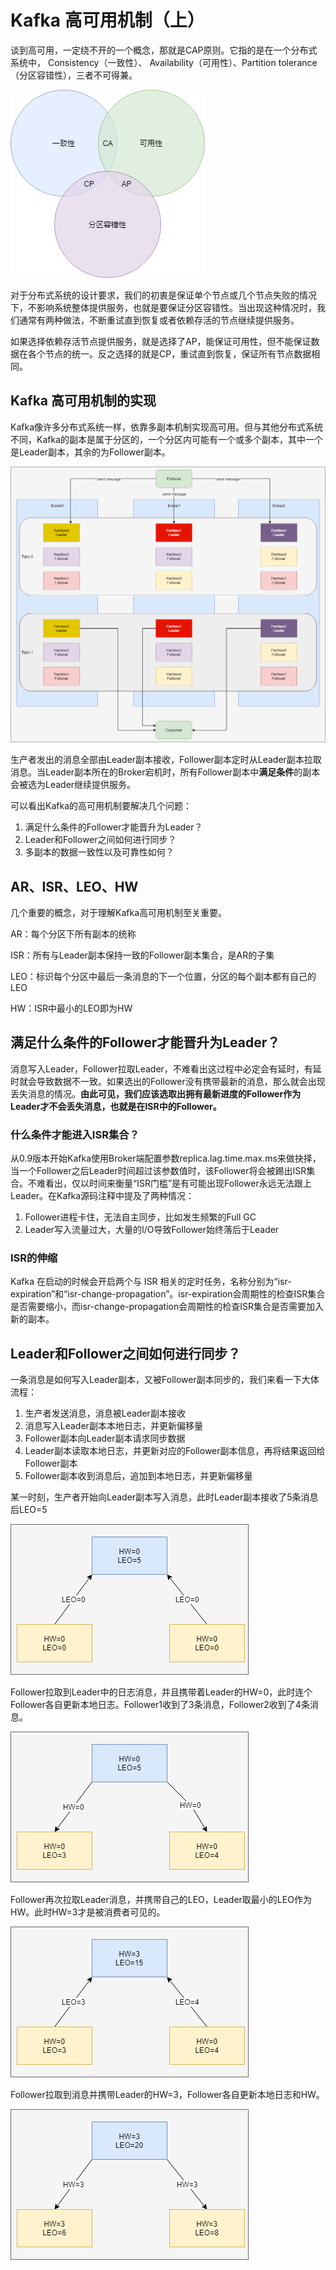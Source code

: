 # Kafka 高可用机制（上）
谈到高可用，一定绕不开的一个概念，那就是CAP原则。它指的是在一个分布式系统中， Consistency（一致性）、 Availability（可用性）、Partition tolerance（分区容错性），三者不可得兼。

![](../../img/Kafka-HA-01.png)

对于分布式系统的设计要求，我们的初衷是保证单个节点或几个节点失败的情况下，不影响系统整体提供服务，也就是要保证分区容错性。当出现这种情况时，我们通常有两种做法，不断重试直到恢复或者依赖存活的节点继续提供服务。

如果选择依赖存活节点提供服务，就是选择了AP，能保证可用性，但不能保证数据在各个节点的统一。反之选择的就是CP，重试直到恢复，保证所有节点数据相同。

## Kafka 高可用机制的实现
Kafka像许多分布式系统一样，依靠多副本机制实现高可用。但与其他分布式系统不同，Kafka的副本是属于分区的，一个分区内可能有一个或多个副本，其中一个是Leader副本，其余的为Follower副本。

![](../../img/kafka-system.png)

生产者发出的消息全部由Leader副本接收，Follower副本定时从Leader副本拉取消息。当Leader副本所在的Broker宕机时，所有Follower副本中**满足条件**的副本会被选为Leader继续提供服务。

可以看出Kafka的高可用机制要解决几个问题：

1. 满足什么条件的Follower才能晋升为Leader？
2. Leader和Follower之间如何进行同步？
3. 多副本的数据一致性以及可靠性如何？

## AR、ISR、LEO、HW
几个重要的概念，对于理解Kafka高可用机制至关重要。

AR：每个分区下所有副本的统称

ISR：所有与Leader副本保持一致的Follower副本集合，是AR的子集

LEO：标识每个分区中最后一条消息的下一个位置，分区的每个副本都有自己的LEO

HW：ISR中最小的LEO即为HW

## 满足什么条件的Follower才能晋升为Leader？
消息写入Leader，Follower拉取Leader，不难看出这过程中必定会有延时，有延时就会导致数据不一致。如果选出的Follower没有携带最新的消息，那么就会出现丢失消息的情况。**由此可见，我们应该选取出拥有最新进度的Follower作为Leader才不会丢失消息，也就是在ISR中的Follower。**

### 什么条件才能进入ISR集合？
从0.9版本开始Kafka使用Broker端配置参数replica.lag.time.max.ms来做抉择，当一个Follower之后Leader时间超过该参数值时，该Follower将会被踢出ISR集合。不难看出，仅以时间来衡量“ISR门槛”是有可能出现Follower永远无法跟上Leader。在Kafka源码注释中提及了两种情况：

1. Follower进程卡住，无法自主同步，比如发生频繁的Full GC
2. Leader写入流量过大，大量的I/O导致Follower始终落后于Leader

### ISR的伸缩
Kafka 在启动的时候会开启两个与 ISR 相关的定时任务，名称分别为“isr-expiration”和“isr-change-propagation”。isr-expiration会周期性的检查ISR集合是否需要缩小，而isr-change-propagation会周期性的检查ISR集合是否需要加入新的副本。

## Leader和Follower之间如何进行同步？
一条消息是如何写入Leader副本，又被Follower副本同步的，我们来看一下大体流程：

1. 生产者发送消息，消息被Leader副本接收
2. 消息写入Leader副本本地日志，并更新偏移量
3. Follower副本向Leader副本请求同步数据
4. Leader副本读取本地日志，并更新对应的Follower副本信息，再将结果返回给Follower副本
5. Follower副本收到消息后，追加到本地日志，并更新偏移量

某一时刻，生产者开始向Leader副本写入消息，此时Leader副本接收了5条消息后LEO=5

![](../../img/KAKFA-FLOW01.png)

Follower拉取到Leader中的日志消息，并且携带着Leader的HW=0，此时连个Follower各自更新本地日志。Follower1收到了3条消息，Follower2收到了4条消息。

![](../../img/KAFKA-FLOW02.png)

Follower再次拉取Leader消息，并携带自己的LEO，Leader取最小的LEO作为HW。此时HW=3才是被消费者可见的。

![](../../img/KAFKA-FLOW03.png)

Follower拉取到消息并携带Leader的HW=3，Follower各自更新本地日志和HW。

![](../../img/KAFKA-FLOW04.png)
